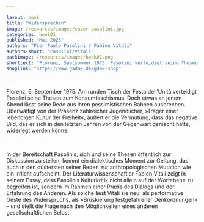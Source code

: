 ```yaml
---

layout: book
title: "Widersprechen"
image: /resources/images/cover-pasolini.jpg
categories: book01
published: "Mai 2025"
authors: "Pier Paolo Pasolini / Fabien Vitali"
authors-short: "Pasolini/Vitali"
backimage: /resources/images/book01.png
shorttext: "Florenz, Spätsommer 1975. Pasolini verteidigt seine Thesen zum Konsumfaschismus. Doch seine Rede bricht aus ihren pessimistischen Bahnen aus. In seinem Essay pointiert Fabien Vitali die dialektische Kraft in Pasolinis Kulturkritik. Und liest sie neu, als Geste des Widerspruchs – als Suche nach einem anderen gesellschaftlichen Selbst."
shoplink: "https://www.gadak.de/gdak-shop"

---
```


<p>Florenz, 6. September 1975. Am runden Tisch der Festa dell’Unità verteidigt Pasolini seine Thesen zum Konsumfaschismus. Doch etwas an jenem Abend lässt seine Rede aus ihren pessimistischen Bahnen ausbrechen. Überwältigt von der Präsenz zahlreicher Jugendlicher, »Träger einer lebendigen Kultur der Freiheit«, äußert er die Vermutung, dass das negative Bild, das er sich in den letzten Jahren von der Gegenwart gemacht hatte, widerlegt werden könne.</p>
<br>
<p>In der Bereitschaft Pasolinis, sich und seine Thesen öffentlich zur Diskussion zu stellen, kommt ein dialektisches Moment zur Geltung, das auch in den düstersten seiner Reden zur anthropologischen Mutation wie ein Irrlicht aufscheint. Der Literaturwissenschaftler Fabien Vitali zeigt in seinem Essay, dass Pasolinis Kulturkritik nicht allein auf der Wortebene zu begreifen ist, sondern im Rahmen einer Praxis des Dialogs und der Erfahrung des Anderen. Als solche liest Vitali sie neu: als performative Geste des Widerspruchs, als »Brüskierung festgefahrener Denkordnungen« – und stellt die Frage nach den Möglichkeiten eines anderen gesellschaftlichen Selbst.</p>